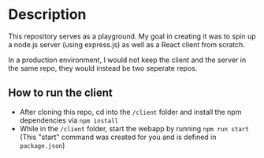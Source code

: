 # Description

This repository serves as a playground. My goal in creating it was to spin up a node.js server (using express.js) as well as a React client from scratch.

In a production environment, I would not keep the client and the server in the same repo, they would instead be two seperate repos.

## How to run the client
  * After cloning this repo, cd into the `/client` folder and install the npm dependencies via `npm install`
  * While in the `/client` folder, start the webapp by running `npm run start` (This "start" command was created for you and is defined in `package.json`)
